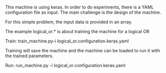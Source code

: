 This machine is using keras. In order to do experiments, there is a YAML configuration file as input.
The main challenge is the design of the machine. 

For this simple problem, the input data is provided in an array.


The example logical_or.* is about training the machine for a logical OR

Train:
train_machine.py-i logical_or.configuration.keras.yaml


Training will save the machine and the machine can be loaded to run it with the trained parameters.

Run:
run_machine.py -i logical_or.configuration.keras.yaml



